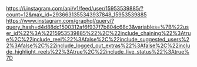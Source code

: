 https://i.instagram.com/api/v1/feed/user/15953539885/?count=12&max_id=2936631355343937848_15953539885
https://www.instagram.com/graphql/query/?query_hash=d4d88dc1500312af6f937f7b804c68c3&variables=%7B%22user_id%22%3A%2215953539885%22%2C%22include_chaining%22%3Atrue%2C%22include_reel%22%3Afalse%2C%22include_suggested_users%22%3Afalse%2C%22include_logged_out_extras%22%3Afalse%2C%22include_highlight_reels%22%3Atrue%2C%22include_live_status%22%3Atrue%7D
